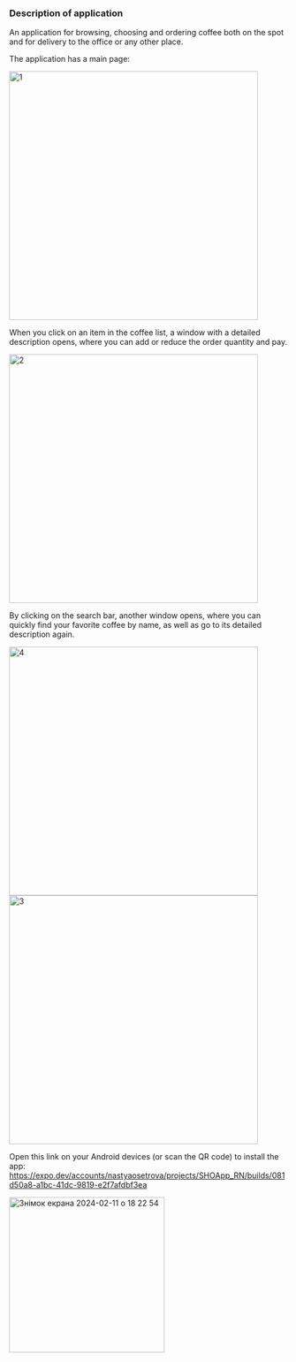### Description of application

An application for browsing, choosing and ordering coffee both on the spot and for delivery to the office or any other place.

The application has a main page:

<img width="450" alt="1" src="https://github.com/nastyaosetrova8/SHOApp_RN/assets/126395277/aebbc706-f52d-4122-be3a-9a7c5c4d9258">

When you click on an item in the coffee list, a window with a detailed description opens, where you can add or reduce the order quantity and pay.

<img width="450" alt="2" src="https://github.com/nastyaosetrova8/SHOApp_RN/assets/126395277/e23e4cf0-5d7f-411e-be68-ce7f8809173d">

By clicking on the search bar, another window opens, where you can quickly find your favorite coffee by name, as well as go to its detailed description again.

<img width="450" alt="4" src="https://github.com/nastyaosetrova8/SHOApp_RN/assets/126395277/5086b385-cf2b-45cd-b8b0-d071927b510c">
<img width="450" alt="3" src="https://github.com/nastyaosetrova8/SHOApp_RN/assets/126395277/17322b3c-2256-45d9-b396-83e10fcb4dac">

Open this link on your Android devices (or scan the QR code) to install the app:
https://expo.dev/accounts/nastyaosetrova/projects/SHOApp_RN/builds/081d50a8-a1bc-41dc-9819-e2f7afdbf3ea

<img width="281" alt="Знімок екрана 2024-02-11 о 18 22 54" src="https://github.com/nastyaosetrova8/SHOApp_RN/assets/126395277/0f3bdb4f-2260-45bf-9fc0-2ed2eff8cce2">